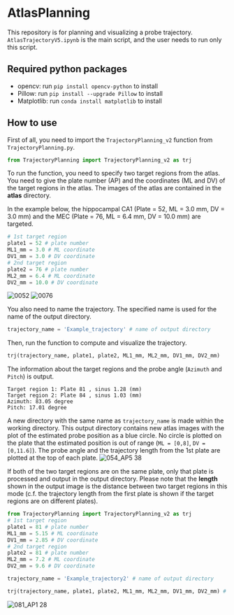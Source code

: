 # AtlasPlanning
This repository is for planning and visualizing a probe trajectory. `AtlasTrajectoryV5.ipynb` is the main script, and the user needs to run only this script.

## Required python packages
- opencv: run `pip install opencv-python` to install
- Pillow: run `pip install --upgrade Pillow` to install
- Matplotlib: run `conda install matplotlib` to install

## How to use
First of all, you need to import the `TrajectoryPlanning_v2` function from `TrajectoryPlanning.py`.
```python
from TrajectoryPlanning import TrajectoryPlanning_v2 as trj
```
To run the function, you need to specify two target regions from the atlas. You need to give the plate number (AP) and the coordinates (ML and DV) of the target regions in the atlas. The images of the atlas are contained in the **atlas** directory.

In the example below, the hippocampal CA1 (Plate = 52, ML = 3.0 mm, DV = 3.0 mm) and the MEC (Plate = 76, ML = 6.4 mm, DV = 10.0 mm) are targeted.

```python
# 1st target region
plate1 = 52 # plate number
ML1_mm = 3.0 # ML coordinate 
DV1_mm = 3.0 # DV coordinate
# 2nd target region
plate2 = 76 # plate number 
ML2_mm = 6.4 # ML coordinate
DV2_mm = 10.0 # DV coordinate
```
![0052](https://github.com/ttmysd70c6f5/Tatsumi_BatLab/assets/61156941/536a689b-4862-4d13-aea3-36dc9278f283)
![0076](https://github.com/ttmysd70c6f5/Tatsumi_BatLab/assets/61156941/7a4ea1f5-85b5-4770-9bbb-3c8b87febb41)

You also need to name the trajectory. The specified name is used for the name of the output directory.
```python
trajectory_name = 'Example_trajectory' # name of output directory
```

Then, run the function to compute and visualize the trajectory.
```python
trj(trajectory_name, plate1, plate2, ML1_mm, ML2_mm, DV1_mm, DV2_mm)
```

The information about the target regions and the probe angle (`Azimuth` and `Pitch`) is output. 
```
Target region 1: Plate 81 , sinus 1.28 (mm)
Target region 2: Plate 84 , sinus 1.03 (mm)
Azimuth: 83.05 degree
Pitch: 17.01 degree
```

A new directory with the same name as `trajectory_name` is made within the working directory. This output directory contains new atlas images with the plot of the estimated probe position as a blue circle. No circle is plotted on the plate that the estimated position is out of range (`ML = [0,8]`, `DV = [0,11.6]`). 
The probe angle and the trajectory length from the 1st plate are plotted at the top of each plate.
![054_AP5 38](https://github.com/ttmysd70c6f5/Tatsumi_BatLab/assets/61156941/660409c2-6108-43cb-91e8-6ae44c5d3f7b)

If both of the two target regions are on the same plate, only that plate is processed and output in the output directory. Please note that the **length** shown in the output image is the distance between two target regions in this mode (c.f. the trajectory length from the first plate is shown if the target regions are on different plates).

```python
from TrajectoryPlanning import TrajectoryPlanning_v2 as trj
# 1st target region
plate1 = 81 # plate number
ML1_mm = 5.15 # ML coordinate 
DV1_mm = 2.85 # DV coordinate
# 2nd target region
plate2 = 81 # plate number 
ML2_mm = 7.2 # ML coordinate
DV2_mm = 9.6 # DV coordinate

trajectory_name = 'Example_trajectory2' # name of output directory

trj(trajectory_name, plate1, plate2, ML1_mm, ML2_mm, DV1_mm, DV2_mm) # run the function
```
![081_AP1 28](https://github.com/ttmysd70c6f5/Tatsumi_BatLab/assets/61156941/03c98002-6b7f-47f5-bca6-d22bfc70cdb2)
